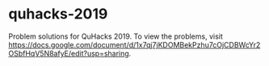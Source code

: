 # quhacks-2019
Problem solutions for QuHacks 2019.
To view the problems, visit https://docs.google.com/document/d/1x7qj7jKDOMBekPzhu7cOjCDBWcYr2OSbfHqV5N8afyE/edit?usp=sharing.
